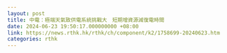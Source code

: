 ```yaml
---
layout: post
title: 中電：極端天氣致供電系統挑戰大　短期增資源減復電時間
date: 2024-06-23 19:50:17.000000000 +08:00
link: https://news.rthk.hk/rthk/ch/component/k2/1758699-20240623.htm
categories: rthk
---
```



